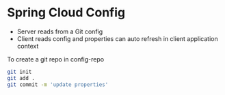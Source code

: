 # Spring Cloud Config

- Server reads from a Git config
- Client reads config and properties can auto refresh in client application context

To create a git repo in config-repo
```bash
git init
git add .
git commit -m 'update properties'
```